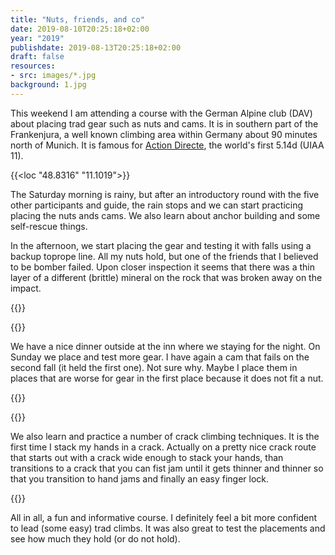 ```yaml
---
title: "Nuts, friends, and co"
date: 2019-08-10T20:25:18+02:00
year: "2019"
publishdate: 2019-08-13T20:25:18+02:00
draft: false
resources:
- src: images/*.jpg
background: 1.jpg
---
```


This weekend I am attending a course with the German Alpine club (DAV) about
placing trad gear such as nuts and cams. It is in southern part of the
Frankenjura, a well known climbing area within Germany about 90 minutes north of
Munich. It is famous for [Action
Directe](https://en.wikipedia.org/wiki/Action_Directe_(climb)), the world's
first 5.14d (UIAA 11).

{{<loc "48.8316" "11.1019">}}

The Saturday morning is rainy, but after an introductory round with the five
other participants and guide, the rain
stops and we can start practicing placing the nuts ands cams. We also learn
about anchor building and some self-rescue things.

In the afternoon, we start placing the gear and testing it with falls using
a backup toprope line. All my nuts hold, but one of the friends that I believed
to be bomber failed. Upon closer inspection it seems that there was a thin layer
of a different (brittle) mineral on the rock that was broken away on the impact.

{{<rimg src="2.jpg" caption="Placing friends">}}

{{<rimg src="4.jpg" alt="Me climbing">}}

We have a nice dinner outside at the inn where we staying for the night. On
Sunday we place and test more gear. I have again a cam that fails on the second
fall (it held the first one). Not sure why. Maybe I place them in places that
are worse for gear in the first place because it does not fit a nut.

{{<rimg src="5.jpg" caption="The Sunday morning is a bit foggy">}}

{{<rimg src="6.jpg" caption="Morning view">}}

We also learn and practice a number of crack climbing techniques. It is the
first time I stack my hands in a crack. Actually on a pretty nice crack route
that starts out with a crack wide enough to stack your hands, than transitions
to a crack that you can fist jam until it gets thinner and thinner so that you
transition to hand jams and finally an easy finger lock.

{{<rimg src="7.jpg" caption="Hand and foot jamming in the crux of the route">}}

All in all, a fun and informative course. I definitely feel a bit more confident
to lead (some easy) trad climbs. It was also great to test the placements and
see how much they hold (or do not hold).

